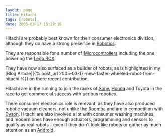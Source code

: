 ```yaml
---
layout: page
title: Hitachi
tags: [robots]
date: 2005-03-17 15:29:16
---
```

Hitachi are probably best known for their consumer electronics division, although they do have a strong presence in [Robotics](/wiki/robotic.html "Robotic").

They are responsible for a number of [Microcontrollers](/wiki/microcontroller.html "A programmable digital controller (or ") including the one powering the [Lego RCX](/wiki/rcx.html "The Lego RCX").

They have now also surfaced as a builder of robots, as is highlighted in my [Blog Article]({% post_url 2005-03-17-new-faster-wheeled-robot-from-hitachi %}) on there recent contribution.

Hitachi are in the running to join the ranks of [Sony](/wiki/sony.html "Sony"), [Honda](/wiki/honda.html "Honda") and Toyota in the race to get commercial success with serious robotics.

There consumer electronics role is relevant, as they have also produced robotic vacuum cleaners, not unlike the [Roomba](/wiki/roomba.html "A Robotic vacuum cleaning system") and are in competition with [Dyson](/wiki/dyson.html "Dyson"). Hitachi are also involved a lot with consumer washing machines, and modern ones have enough actuators, programming and sensors to qualify as real robots - even if they don't look like robots or gather as much attention as an [Android](/wiki/android.html "Android").
